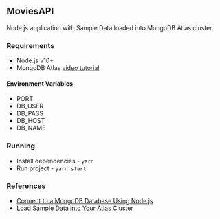## MoviesAPI

Node.js application with Sample Data loaded into MongoDB Atlas cluster.

### Requirements

- Node.js v10+
- MongoDB Atlas [video tutorial](https://developer.mongodb.com/quickstart/free-atlas-cluster)

#### Environment Variables

- PORT
- DB_USER
- DB_PASS
- DB_HOST
- DB_NAME

### Running

- Install dependencies - `yarn`
- Run project - `yarn start`

### References

- [Connect to a MongoDB Database Using Node.js](https://www.mongodb.com/blog/post/quick-start-nodejs-mongodb--how-to-get-connected-to-your-database)
- [Load Sample Data into Your Atlas Cluster](https://docs.atlas.mongodb.com/sample-data/)
